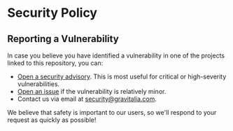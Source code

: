 # Security Policy

## Reporting a Vulnerability

In case you believe you have identified a vulnerability in one of the projects linked to this repository, you can:

- [Open a security advisory](https://github.com/Gravitalia/Autha/news/advisories/new). This is most useful for critical or high-severity vulnerabilities.
- [Open an issue](https://github.com/Gravitalia/Autha/issues/new) if the vulnerability is relatively minor.
- Contact us via email at security@gravitalia.com.

We believe that safety is important to our users, so we'll respond to your request as quickly as possible!
